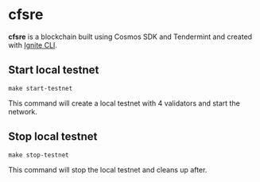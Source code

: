 # cfsre
**cfsre** is a blockchain built using Cosmos SDK and Tendermint and created with [Ignite CLI](https://ignite.com/cli).

## Start local testnet
 
```
make start-testnet
```
This command will create a local testnet with 4 validators and start the network.

## Stop local testnet

```
make stop-testnet
```
This command will stop the local testnet and cleans up after. 